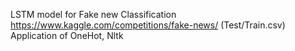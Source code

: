 LSTM model for Fake new Classification
https://www.kaggle.com/competitions/fake-news/ (Test/Train.csv)
Application of OneHot, Nltk
